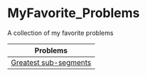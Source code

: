 # MyFavorite_Problems
A collection of my favorite problems 


| Problems |
| ------------- |
| [Greatest sub-segments](https://quera.ir/college/3016/chapter/8238/lesson/27724/#page=1)|
